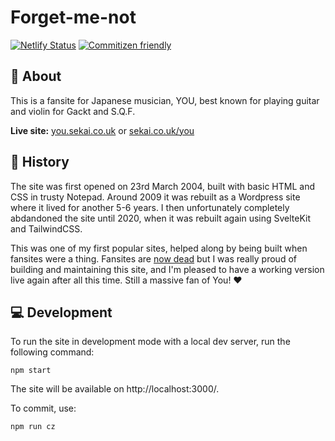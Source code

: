 # Forget-me-not

[![Netlify Status](https://api.netlify.com/api/v1/badges/bdea2dbb-2c2d-4387-a701-1f9c703e5cb6/deploy-status)](https://app.netlify.com/sites/sekaicouk-forget-me-not/deploys) [![Commitizen friendly](https://img.shields.io/badge/commitizen-friendly-brightgreen.svg)](http://commitizen.github.io/cz-cli/)

## 🎸 About

This is a fansite for Japanese musician, YOU, best known for playing guitar and violin for Gackt and S.Q.F. 

**Live site:** [you.sekai.co.uk](https://you.sekai.co.uk/) or [sekai.co.uk/you](https://sekai.co.uk/you)

## 🤖 History

The site was first opened on 23rd March 2004, built with basic HTML and CSS in trusty Notepad. Around 2009 it was rebuilt as a Wordpress site where it lived for another 5-6 years. I then unfortunately completely abdandoned the site until 2020, when it was rebuilt again using SvelteKit and TailwindCSS.

This was one of my first popular sites, helped along by being built when fansites were a thing. Fansites are [now dead](https://flavorwire.com/453757/is-the-fan-site-dead-2) but I was really proud of building and maintaining this site, and I'm pleased to have a working version live again after all this time. Still a massive fan of You! ❤️

## 💻 Development
To run the site in development mode with a local dev server, run the following command:

``` shell
npm start
```

The site will be available on http://localhost:3000/.

To commit, use:

``` shell
npm run cz
```
